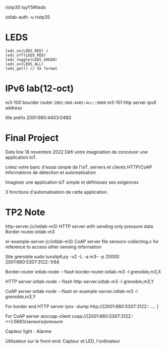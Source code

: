 riotp35
tsyY5#tisdx

iotlab-auth -u riotp35

# LEDS
    leds_on(LEDS_RED) / 
    leds_off(LEDS_RED)
    leds_toggle(LEDS_GREEN)
    leds_on(LEDS_ALL)
    leds_get() // %X format 

# IPv6 lab(12-oct)
m3-100 bourder router `2001:660:4403:4cc::9989` 
m3-101 http server ipv6 address 

lille prefix 2001:660:4403:0480

# Final Project
Date line 18 novembre 2022
Défi votre imagination de concevoir une application IoT. 

créez votre banc d'essai simple de l'IoT, servers et clients HTTP/CoAP
Informations de détection et automatisation 


Imaginez une application IoT simple et définissez ses exigences

3 fonctions d'automatisation de cette application. 


# TP2 Note

http-server.{c/iotlab-m3} HTTP server with sending only pressure data
Border-router.iotlab-m3 

er-example-server.{c/iotlab-m3} CoAP server file
sensors-collecting.c for reference to access other sensing information 


Site grenoble
sudo tunslip6.py -v2 -L -a m3-<??> -p 20000 2001:660:5307:3122::1/64


Border-router
iotlab-node --flash border-router.iotlab-m3 -l grenoble,m3,X



HTTP server 
iotlab-node --flash http-server.iotlab-m3 -l grenoble,m3,Y

CoAP server 
iotlab-node --flash er-example-server.iotlab-m3 -l grenoble,m3,Y


For border and HTTP server 
lynx -dump http://[2001:660:5307:3122:: .... ] 


For CoAP server
aiocoap-client coap://[2001:660:5307:3122:: <>]:5683/sensors/pressure



Capteur light   -               Alarme 


Utilisateur sur le front-end: 
Capteur et LED, l'ordinateur 
